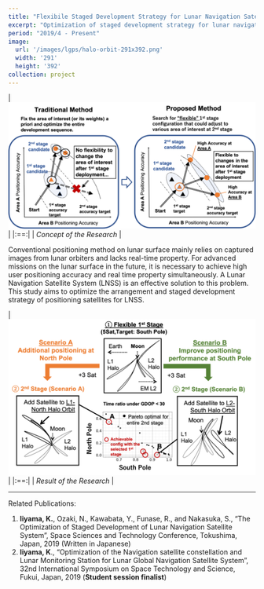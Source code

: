 ```yaml
---
title: "Flexibile Staged Development Strategy for Lunar Navigation Satellite System"
excerpt: "Optimization of staged development strategy for lunar navigation satellite system considering uncertainties in future area of interest"
period: "2019/4 - Present"
image: 
  url: '/images/lgps/halo-orbit-291x392.png'
  width: '291'
  height: '392'
collection: project
---
```


| ![lnss_concept-1064x546.png](/images/lgps/lnss_concept-1064x546.png)|
|:==:|
| *Concept of the Research* |

Conventional positioning method on lunar surface mainly relies on captured images from lunar orbiters and lacks real-time property. For advanced missions on the lunar surface in the future, it is necessary to achieve high user positioning accuracy and real time property simultaneously. A Lunar Navigation Satellite System (LNSS) is an effective solution to this problem. This study aims to optimize the arrangement and staged development strategy of positioning satellites for LNSS.


| ![lnss_result-1069x674.png](/images/lgps/lnss_result-1069x674.png)|
|:==:|
| *Result of the Research* |

---
Related Publications:
1. **Iiyama, K.**, Ozaki, N., Kawabata, Y., Funase, R., and Nakasuka, S., “The Optimization of Staged Development of Lunar Navigation Satellite System”, Space Sciences and Technology Conference, Tokushima, Japan, 2019 (Written in Japanese)
2. **Iiyama, K**., “Optimization of the Navigation satellite constellation and Lunar Monitoring Station for Lunar Global Navigation Satellite System”, 32nd International Symposium on Space Technology and Science, Fukui, Japan, 2019 (**Student session finalist**)